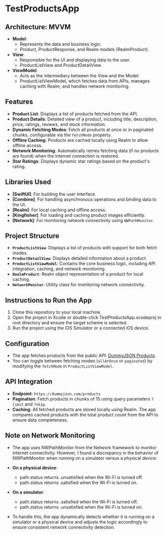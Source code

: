 # TestProductsApp

## Architecture: MVVM
- **Model**:
  - Represents the data and business logic.
  - Product, ProductResponse, and Realm models (RealmProduct).
- **View**:
  - Responsible for the UI and displaying data to the user.
  - ProductListView and ProductDetailView.
- **ViewModel**:
  - Acts as the intermediary between the View and the Model.
  - ProductListViewModel, which fetches data from APIs, manages caching with Realm, and handles network monitoring.

## Features
- **Product List**: Displays a list of products fetched from the API.
- **Product Details**: Detailed view of a product, including title, description, price, ratings, reviews, and stock information.
- **Dynamic Fetching Modes**: Fetch all products at once or in paginated chunks, configurable via the `fetchMode` property.
- **Offline Caching**: Products are cached locally using Realm to allow offline access.
- **Network Monitoring**: Automatically retries fetching data (if no products are found) when the internet connection is restored.
- **Star Ratings**: Displays dynamic star ratings based on the product's rating.

## Libraries Used
- **[SwiftUI]**: For building the user interface.
- **[Combine]**: For handling asynchronous operations and binding data to the UI.
- **[Realm]**: For local caching and offline access.
- **[Kingfisher]**: For loading and caching product images efficiently.
- **[Network]**: For monitoring network connectivity using `NWPathMonitor`.

## Project Structure
- **`ProductListView`**: Displays a list of products with support for both fetch modes.
- **`ProductDetailView`**: Displays detailed information about a product.
- **`ProductListViewModel`**: Contains the core business logic, including API integration, caching, and network monitoring.
- **`RealmProduct`**: Realm object representation of a product for local caching.
- **`NetworkMonitor`**: Utility class for monitoring network connectivity.

## Instructions to Run the App
1. Clone this repository to your local machine.
2. Open the project in Xcode or double-click TestProductsApp.xcodeproj in root directory and ensure the target scheme is selected.
3. Run the project using the iOS Simulator or a connected iOS device.

## Configuration
- The app fetches products from the public API: [DummyJSON Products](https://dummyjson.com/products).
- You can toggle between fetching modes (`allAtOnce` or `paginated`) by modifying the `fetchMode` in `ProductListViewModel`.

## API Integration
- **Endpoint**: `https://dummyjson.com/products`
- **Pagination**: Fetch products in chunks of 15 using query parameters `?limit` and `?skip`.
- **Caching**: All fetched products are stored locally using Realm. The app compares cached products with the total product count from the API to ensure data completeness.

## Note on Network Monitoring
- The app uses NWPathMonitor from the Network framework to monitor internet connectivity. However, I found a discrepancy in the behavior of NWPathMonitor when running on a simulator versus a physical device:

- **On a physical device**:
  - path.status returns .unsatisfied when the Wi-Fi is turned off.
  - path.status returns .satisfied when the Wi-Fi is turned on.
    
- **On a simulator**:
  - path.status returns .satisfied when the Wi-Fi is turned off.
  - path.status returns .unsatisfied when the Wi-Fi is turned on.

- To handle this, the app dynamically detects whether it is running on a simulator or a physical device and adjusts the logic accordingly to ensure consistent network connectivity detection.
